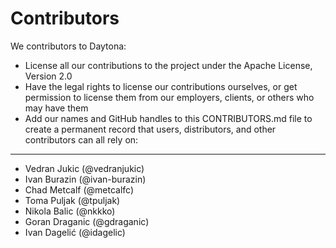 # Contributors

We contributors to Daytona:

* License all our contributions to the project under the Apache License, Version 2.0
* Have the legal rights to license our contributions ourselves, or get permission to license them from our employers, clients, or others who may have them
* Add our names and GitHub handles to this CONTRIBUTORS.md file to create a permanent record that users, distributors, and other contributors can all rely on:

-----------
* Vedran Jukic (@vedranjukic)
* Ivan Burazin (@ivan-burazin)
* Chad Metcalf (@metcalfc)
* Toma Puljak (@tpuljak)
* Nikola Balic (@nkkko)
* Goran Draganic (@gdraganic)
* Ivan Dagelić (@idagelic)
